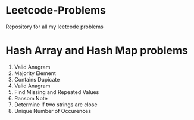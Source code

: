 # Leetcode-Problems
Repository for all my leetcode problems

# Hash Array and Hash Map problems
1. Valid Anagram
2. Majority Element
3. Contains Dupicate
4. Valid Anagram
5. Find Missing and Repeated Values
6. Ransom Note
7. Determine if two strings are close
8. Unique Number of Occurences
